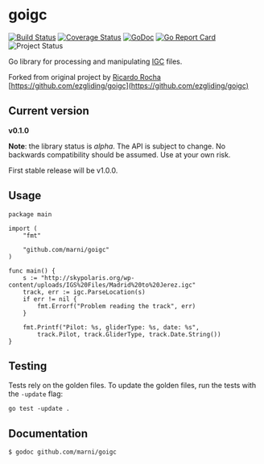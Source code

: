 # goigc 

[![Build Status](https://travis-ci.org/marni/goigc.svg?branch=master)](http://travis-ci.org/marni/goigc) 
[![Coverage Status](https://coveralls.io/repos/github/marni/goigc/badge.svg?branch=master)](https://coveralls.io/github/marni/goigc?branch=master) 
[![GoDoc](https://godoc.org/github.com/marni/goigc?status.png)](https://godoc.org/github.com/marni/goigc) [![Go 
Report Card](https://goreportcard.com/badge/github.com/marni/goigc)](https://goreportcard.com/report/github.com/marni/goigc)
![Project Status](http://img.shields.io/badge/status-alpha-red.svg)

Go library for processing and manipulating [IGC](http://www.fai.org/component/phocadownload/category/?download=5745:igc-flight-recorder-specification-edition-2-with-al1-2011-5-31) 
files.

Forked from original project by [Ricardo Rocha](https://github.com/rochaporto) 
[https://github.com/ezgliding/goigc](https://github.com/ezgliding/goigc)

## Current version

**v0.1.0**

**Note**: the library status is *alpha*. The API is subject to 
change. No backwards compatibility should be assumed. Use at your own risk.

First stable release will be v1.0.0.

## Usage

```
package main

import (
	"fmt"

	"github.com/marni/goigc"
)

func main() {
    s := "http://skypolaris.org/wp-content/uploads/IGS%20Files/Madrid%20to%20Jerez.igc"
    track, err := igc.ParseLocation(s)
    if err != nil {
        fmt.Errorf("Problem reading the track", err)
    }

    fmt.Printf("Pilot: %s, gliderType: %s, date: %s", 
        track.Pilot, track.GliderType, track.Date.String())
}
```

## Testing

Tests rely on the golden files. To update the golden files, run the tests with the `-update` flag:
```
go test -update .
```

## Documentation

    $ godoc github.com/marni/goigc

